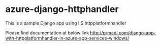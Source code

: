 # azure-django-httphandler
This is a sample Django app using IIS httpplatformhandler

Please find documentation at below link 
http://prmadi.com/django-app-with-httpplatformhandler-in-azure-app-services-windows/
